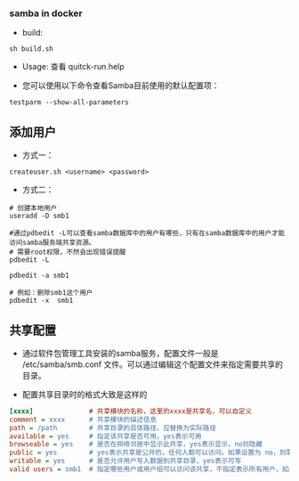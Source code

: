 ### samba in docker

- build:
```shell
sh build.sh
```

- Usage: 查看 quitck-run.help


- 您可以使用以下命令查看Samba目前使用的默认配置项：

```shell
testparm --show-all-parameters
```


## 添加用户

- 方式一：

```sehll
createuser.sh <username> <password>
```

- 方式二：

```
# 创建本地用户
useradd -D smb1

#通过pdbedit -L可以查看samba数据库中的用户有哪些，只有在samba数据库中的用户才能访问samba服务端共享资源。
# 需要root权限，不然会出现错误提醒
pdbedit -L

pdbedit -a smb1

# 例如：删除smb1这个用户
pdbedit -x  smb1
```


## 共享配置

- 通过软件包管理工具安装的samba服务，配置文件一般是 /etc/samba/smb.conf 文件。可以通过编辑这个配置文件来指定需要共享的目录。

- 配置共享目录时的格式大致是这样的

```ini
[xxxx]              # 共享模块的名称，这里的xxxx是共享名，可以自定义
comment = xxxx      # 共享模块的描述信息
path = /path        # 共享目录的具体路径，应替换为实际路径
available = yes     # 指定该共享是否可用，yes表示可用
browseable = yes    # 是否在网络邻居中显示此共享，yes表示显示，no则隐藏
public = yes        # yes表示共享是公开的，任何人都可以访问。如果设置为 no，则需要通过身份验证才能访问。
writable = yes      # 是否允许用户写入数据到共享目录，yes表示可写
valid users = smb1  # 指定哪些用户或用户组可以访问该共享，不指定表示所有用户，如果指定用户，可以是单个用户或多个用户，用空格分隔
```

